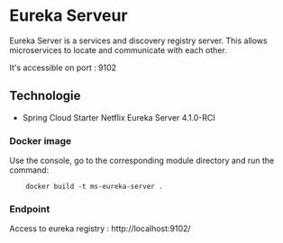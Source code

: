 # Eureka Serveur

Eureka Server is a services and discovery registry server.
This allows microservices to locate and communicate with each other.

It's accessible on port : 9102

## Technologie

* Spring Cloud Starter Netflix Eureka Server 4.1.0-RCI

### Docker image

Use the console, go to the corresponding module directory and run the command:

        docker build -t ms-eureka-server .

### Endpoint

Access to eureka registry :
http://localhost:9102/